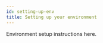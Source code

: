 ```yaml
---
id: setting-up-env
title: Setting up your environment
---
```


Environment setup instructions here.
